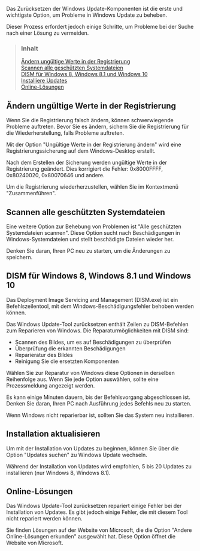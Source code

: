 Das Zurücksetzen der Windows Update-Komponenten ist die erste und wichtigste Option, um Probleme in Windows Update zu beheben.

Dieser Prozess erfordert jedoch einige Schritte, um Probleme bei der Suche nach einer Lösung zu vermeiden.


> ### Inhalt
>
> [Ändern ungültige Werte in der Registrierung](#Ändern-ungültige-werte-in-der-registrierung) <br />
> [Scannen alle geschützten Systemdateien](#scannen-alle-geschützten-systemdateien) <br />
> [DISM für Windows 8, Windows 8.1 und Windows 10](#dism-für-windows-8-windows-81-und-windows-10) <br />
> [Installiere Updates](#installation-aktualisieren) <br />
> [Online-Lösungen](#online-lösungen)


## Ändern ungültige Werte in der Registrierung

Wenn Sie die Registrierung falsch ändern, können schwerwiegende Probleme auftreten. Bevor Sie es ändern, sichern Sie die Registrierung für die Wiederherstellung, falls Probleme auftreten.

Mit der Option "Ungültige Werte in der Registrierung ändern" wird eine Registrierungssicherung auf dem Windows-Desktop erstellt.

Nach dem Erstellen der Sicherung werden ungültige Werte in der Registrierung geändert. Dies korrigiert die Fehler: 0x8000FFFF, 0x80240020, 0x80070646 und andere.

Um die Registrierung wiederherzustellen, wählen Sie im Kontextmenü "Zusammenführen".


## Scannen alle geschützten Systemdateien

Eine weitere Option zur Behebung von Problemen ist "Alle geschützten Systemdateien scannen". Diese Option sucht nach Beschädigungen in Windows-Systemdateien und stellt beschädigte Dateien wieder her.

Denken Sie daran, Ihren PC neu zu starten, um die Änderungen zu speichern.


## DISM für Windows 8, Windows 8.1 und Windows 10

Das Deployment Image Servicing and Management (DISM.exe) ist ein Befehlszeilentool, mit dem Windows-Beschädigungsfehler behoben werden können.

Das Windows Update-Tool zurücksetzen enthält Zeilen zu DISM-Befehlen zum Reparieren von Windows. Die Reparaturmöglichkeiten mit DISM sind:

-   Scannen des Bildes, um es auf Beschädigungen zu überprüfen
-   Überprüfung die erkannten Beschädigungen
-   Reparieratur des Bildes
-   Reinigung Sie die ersetzten Komponenten

Wählen Sie zur Reparatur von Windows diese Optionen in derselben Reihenfolge aus. Wenn Sie jede Option auswählen, sollte eine Prozessmeldung angezeigt werden.

Es kann einige Minuten dauern, bis der Befehlsvorgang abgeschlossen ist. Denken Sie daran, Ihren PC nach Ausführung jedes Befehls neu zu starten.

Wenn Windows nicht reparierbar ist, sollten Sie das System neu installieren.


## Installation aktualisieren

Um mit der Installation von Updates zu beginnen, können Sie über die Option "Updates suchen" zu Windows Update wechseln.

Während der Installation von Updates wird empfohlen, 5 bis 20 Updates zu installieren (nur Windows 8, Windows 8.1).


## Online-Lösungen

Das Windows Update-Tool zurücksetzen repariert einige Fehler bei der Installation von Updates. Es gibt jedoch einige Fehler, die mit diesem Tool nicht repariert werden können.

Sie finden Lösungen auf der Website von Microsoft, die die Option "Andere Online-Lösungen erkunden" ausgewählt hat. Diese Option öffnet die Website von Microsoft.
